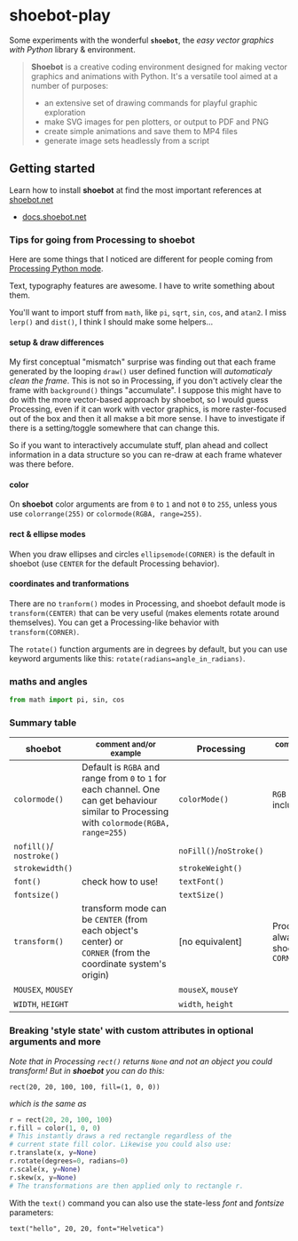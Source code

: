 # shoebot-play

Some experiments with the wonderful **`shoebot`**, the *easy vector graphics with Python* library & environment.

> **Shoebot** is a creative coding environment designed for making vector graphics and animations with Python. It's a versatile tool aimed at a number of purposes:
> - an extensive set of drawing commands for playful graphic exploration
> - make SVG images for pen plotters, or output to PDF and PNG
> - create simple animations and save them to MP4 files
> - generate image sets headlessly from a script

## Getting started

Learn how to install **shoebot** at find the most important references at [shoebot.net](https://shoebot.net)
- [docs.shoebot.net](https://docs.shoebot.net/index.html) 

### Tips for going from Processing to shoebot

Here are some things that I noticed are different for people coming from [Processing Python mode](https://abav.lugaralgum.com/como-instalar-o-processing-modo-python/index-EN.html).

Text, typography features are awesome. I have to write something about them.

You'll want to import stuff from `math`, like `pi`, `sqrt`, `sin`, `cos`, and `atan2`.
I miss `lerp()` and `dist()`, I think I should make some helpers... 


#### setup & draw differences

My first conceptual "mismatch" surprise was finding out that each frame generated by the looping `draw()` user defined function will *automaticaly clean the frame*. This is not so in Processing, if you don't actively clear the frame with `background()` things "accumulate". I suppose this might have to do with the more vector-based approach by shoebot, so I would guess Processing, even if it can work with vector graphics, is more raster-focused out of the box and then it all makse a bit more sense. I have to investigate if there is a setting/toggle somewhere that can change this.

So if you want to interactively accumulate stuff, plan ahead and collect information in a data structure so you can re-draw at each frame whatever was there before.

#### color

On **shoebot** color arguments are from `0` to `1` and not `0` to `255`, unless yous use `colorrange(255)` or `colormode(RGBA, range=255)`.

#### rect & ellipse modes

When you draw ellipses and circles `ellipsemode(CORNER)` is the default in shoebot (use `CENTER` for the default Processing behavior).

#### coordinates and tranformations

There are no `tranform()` modes in Processing, and shoebot default mode is `transform(CENTER)` that can be very useful (makes elements rotate around themselves). You can get a Processing-like behavior with `transform(CORNER)`.

The `rotate()` function arguments are in degrees by default, but you can use keyword arguments like this: `rotate(radians=angle_in_radians)`.

### maths and angles

```python
from math import pi, sin, cos
```

### Summary table

| shoebot                  | <sub>comment and/or example</sub>                                                                                                           | Processing              | <sub>comment and/or example</sub>             |
| ------------------------ | ------------------------------------------------------------------------------------------------------------------------------------------- | ----------------------- | --------------------------------------------- |
| `colormode()`            | Default is `RGBA` and range from `0` to `1` for each channel. One can get behaviour similar to Processing with `colormode(RGBA, range=255)` | `colorMode()`           | `RGB` or `HSB` (both include alpha)           |
| `nofill()`/ `nostroke()` |                                                                                                                                             | `noFill()`/`noStroke()` |                                               |
| `strokewidth()` |                                                                                                                                             | `strokeWeight()` |                                               |
| `font()`                 | check how to use!                                                                                                                           | `textFont()`            |                                               |
| `fontsize()`             |                                                                                                                                             | `textSize()`            |                                               |
| `transform()`            | transform mode can be `CENTER` (from each object's center) or `CORNER` (from the coordinate system's origin)                                | [no equivalent]         | Processing is alwayss like shoebot's `CORNER` |
| `MOUSEX`, `MOUSEY`       |                                                                                                                                             | `mouseX`, `mouseY`      |                                               |
| `WIDTH`, `HEIGHT`        |                                                                                                                                             | `width`, `height`       |                                               |

### Breaking 'style state' with custom attributes in optional arguments and more

*Note that in Processing `rect()` returns `None` and not an object you could transform! But in **shoebot** you can do this:*

`rect(20, 20, 100, 100, fill=(1, 0, 0))`

*which is the same as*

```python
r = rect(20, 20, 100, 100)
r.fill = color(1, 0, 0)
# This instantly draws a red rectangle regardless of the
# current state fill color. Likewise you could also use:
r.translate(x, y=None)
r.rotate(degrees=0, radians=0)
r.scale(x, y=None)
r.skew(x, y=None)
# The transformations are then applied only to rectangle r.
```

With the `text()` command you can also use the state-less *font* and *fontsize* parameters:

`text("hello", 20, 20, font="Helvetica")`
